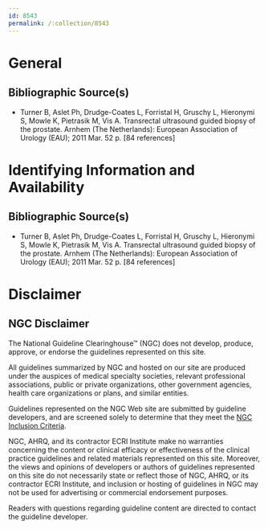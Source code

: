 ```yaml
---
id: 8543
permalink: /:collection/8543
---
```


# General

## Bibliographic Source(s)

- Turner B, Aslet Ph, Drudge-Coates L, Forristal H, Gruschy L, Hieronymi S, Mowle K, Pietrasik M, Vis A. Transrectal ultrasound guided biopsy of the prostate. Arnhem (The Netherlands): European Association of Urology (EAU); 2011 Mar. 52 p. [84 references]

# Identifying Information and Availability

## Bibliographic Source(s)

- Turner B, Aslet Ph, Drudge-Coates L, Forristal H, Gruschy L, Hieronymi S, Mowle K, Pietrasik M, Vis A. Transrectal ultrasound guided biopsy of the prostate. Arnhem (The Netherlands): European Association of Urology (EAU); 2011 Mar. 52 p. [84 references]

# Disclaimer

## NGC Disclaimer

The National Guideline Clearinghouse™ (NGC) does not develop, produce, approve, or endorse the guidelines represented on this site.

All guidelines summarized by NGC and hosted on our site are produced under the auspices of medical specialty societies, relevant professional associations, public or private organizations, other government agencies, health care organizations or plans, and similar entities.

Guidelines represented on the NGC Web site are submitted by guideline developers, and are screened solely to determine that they meet the [NGC Inclusion Criteria](/help-and-about/summaries/inclusion-criteria).

NGC, AHRQ, and its contractor ECRI Institute make no warranties concerning the content or clinical efficacy or effectiveness of the clinical practice guidelines and related materials represented on this site. Moreover, the views and opinions of developers or authors of guidelines represented on this site do not necessarily state or reflect those of NGC, AHRQ, or its contractor ECRI Institute, and inclusion or hosting of guidelines in NGC may not be used for advertising or commercial endorsement purposes.

Readers with questions regarding guideline content are directed to contact the guideline developer.

